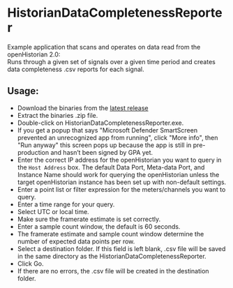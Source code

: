 # HistorianDataCompletenessReporter
Example application that scans and operates on data read from the openHistorian 2.0:  
Runs through a given set of signals over a given time period and creates data completeness .csv reports for each signal.

## Usage:
* Download the binaries from the [latest release](https://github.com/GridProtectionAlliance/HistorianDataCompletenessReporter/releases)
* Extract the binaries .zip file.
* Double-click on HistorianDataCompletenessReporter.exe.
* If you get a popup that says "Microsoft Defender SmartScreen prevented an unrecognized app from running", click "More info", then "Run anyway" this screen pops up because the app is still in pre-production and hasn’t been signed by GPA yet.
*	Enter the correct IP address for the openHistorian you want to query in the `Host Address` box. The default Data Port, Meta-data Port, and Instance Name should work for querying the openHistorian unless the target openHistorian instance has been set up with non-default settings.
* Enter a point list or filter expression for the meters/channels you want to query.
* Enter a time range for your query.
* Select UTC or local time.
* Make sure the framerate estimate is set correctly.
* Enter a sample count window, the default is 60 seconds. 
* The framerate estimate and sample count window determine the number of expected data points per row.
* Select a destination folder. If this field is left blank, .csv file will be saved in the same directory as the HistorianDataCompletenessReporter.
* Click Go.
* If there are no errors, the .csv file will be created in the destination folder.
